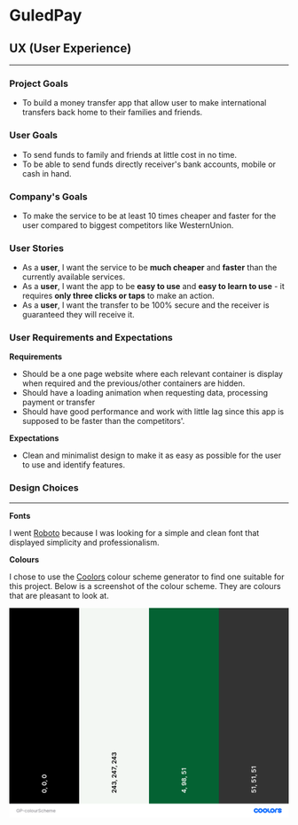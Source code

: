 # GuledPay

## UX (User Experience) 
---
### Project Goals 
* To build a money transfer app that allow user to make international transfers back home to their families and friends. 

### User Goals
* To send funds to family and friends at little cost in no time.
* To be able to send funds directly receiver's bank accounts, mobile or cash in hand.

### Company's Goals
* To make the service to be at least 10 times cheaper and faster for the user compared to biggest competitors like WesternUnion.

### User Stories
* As a **user**, I want the service to be **much cheaper** and **faster** than the currently available services.
* As a **user**, I want the app to be **easy to use** and **easy to learn to use** - it requires **only three clicks or taps** to make an action.
* As a **user**, I want the transfer to be 100% secure and the receiver is guaranteed they will receive it.

### User Requirements and Expectations
**Requirements**
* Should be a one page website where each relevant container is display when required and the previous/other containers are hidden. 
* Should have a loading animation when requesting data, processing payment or transfer
* Should have good performance and work with little lag since this app is supposed to be faster than the competitors'.

**Expectations**
* Clean and minimalist design to make it as easy as possible for the user to use and identify features.

### Design Choices 
---
**Fonts**

I went [Roboto](https://fonts.google.com/specimen/Roboto?sort=popularity) because I was looking for a simple and clean font that displayed simplicity and professionalism.

**Colours**

I chose to use the [Coolors](https://coolors.co/) colour scheme generator to find one suitable for this project. Below is a screenshot of the colour scheme. They are colours that are pleasant to look at.

![Colour Scheme](assets/wireframes/GP-colourScheme.png)